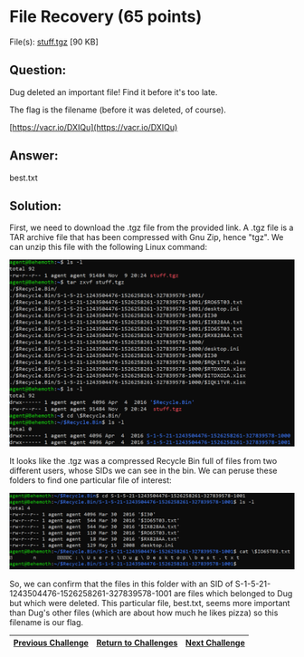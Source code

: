 # File Recovery (65 points)

File(s): [stuff.tgz](stuff.tgz) [90 KB]

## Question:

Dug deleted an important file! Find it before it's too late.

The flag is the filename (before it was deleted, of course).

[https://vacr.io/DXIQu](https://vacr.io/DXIQu)

## Answer:

best.txt

## Solution:

First, we need to download the .tgz file from the provided link. A .tgz file is a TAR archive file that has been compressed with Gnu Zip, hence "tgz". We can unzip this file with the following Linux command:

![unzip.png](unzip.png)

It looks like the .tgz was a compressed Recycle Bin full of files from two different users, whose SIDs we can see in the bin. We can peruse these folders to find one particular file of interest:

![flag.png](flag.png)

So, we can confirm that the files in this folder with an SID of S-1-5-21-1243504476-1526258261-327839578-1001 are files which belonged to Dug but which were deleted. This particular file, best.txt, seems more important than Dug's other files (which are about how much he likes pizza) so this filename is our flag.

| [Previous Challenge](/Challenges/Investigate/7/README.md) | [Return to Challenges](/Challenges/../../../#modules) | [Next Challenge](/Challenges/Operate-And-Maintain/1/README.md) |
| :------- | :-----: | ------: |